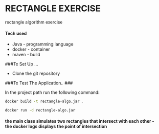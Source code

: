 # RECTANGLE EXERCISE #

rectangle algorithm exercise 

#### Tech used
- Java - programming language
- docker - container
- maven - build


###To Set Up ... 
- Clone the git repository

###To Test The Application.. ###

In the project path run the following command:

```bash
docker build -t rectangle-algo.jar .

docker run -d rectangle-algo.jar

```

#### the main class simulates two rectangles that intersect with each other - the docker logs displays the point of intersection


